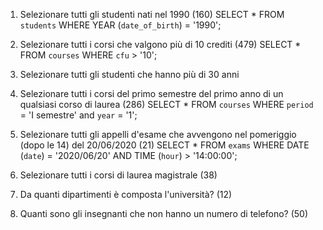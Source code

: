 1. Selezionare tutti gli studenti nati nel 1990 (160)
    SELECT * FROM `students` WHERE YEAR (`date_of_birth`) = '1990';

2. Selezionare tutti i corsi che valgono più di 10 crediti (479)
    SELECT * FROM `courses` WHERE `cfu` > '10';     


3. Selezionare tutti gli studenti che hanno più di 30 anni


4. Selezionare tutti i corsi del primo semestre del primo anno di un qualsiasi corso 
di
laurea (286)
    SELECT * FROM `courses` WHERE `period` = 'I semestre' and `year` = '1';


5. Selezionare tutti gli appelli d'esame che avvengono nel pomeriggio (dopo le 14) del
20/06/2020 (21)
    SELECT * FROM `exams` WHERE DATE (`date`) = '2020/06/20' AND TIME (`hour`) > '14:00:00';


6. Selezionare tutti i corsi di laurea magistrale (38)


7. Da quanti dipartimenti è composta l'università? (12)


8. Quanti sono gli insegnanti che non hanno un numero di telefono? (50)